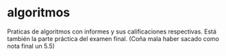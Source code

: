 # algoritmos
Praticas de algoritmos con informes y sus calificaciones respectivas.
Está también la parte práctica del examen final.
(Coña mala haber sacado como nota final un 5.5)
